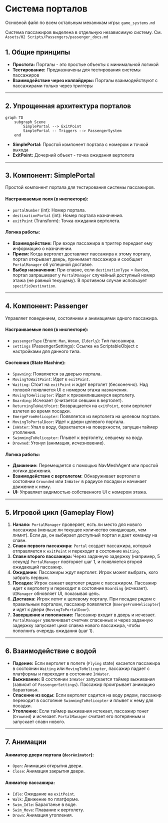 # Система порталов

Основной файл по всем остальным механикам игры: `game_systems.md`

Система пассажиров выделена в отдельную независимую систему. См. `Assets/02 Scripts/Passengers/passenger_docs.md`

## 1. Общие принципы

- **Простота:** Порталы - это простые объекты с минимальной логикой
- **Тестирование:** Предназначены для тестирования системы пассажиров
- **Взаимодействие через коллайдеры:** Порталы взаимодействуют с пассажирами только через триггеры

---

## 2. Упрощенная архитектура порталов

```mermaid
graph TD
    subgraph Scene
        SimplePortal --> ExitPoint
        SimplePortal -- Triggers --> PassengerSystem
    end
```

- **SimplePortal:** Простой компонент портала с номером и точкой выхода
- **ExitPoint:** Дочерний объект - точка ожидания вертолета

---

## 3. Компонент: SimplePortal

Простой компонент портала для тестирования системы пассажиров.

#### **Настраиваемые поля (в инспекторе):**
- `portalNumber` (int): Номер портала.
- `destinationPortal` (int): Номер портала назначения.
- `exitPoint` (Transform): Точка ожидания вертолета.

#### **Логика работы:**
- **Взаимодействие:** При входе пассажира в триггер передает ему информацию о назначении.
- **Прием:** Когда вертолет доставляет пассажира к этому порталу, портал открывает дверь, принимает пассажира и сообщает `PortalManager` об успешной доставке.
- **Выбор назначения:** При спавне, если `destinationType` = `Random`, портал запрашивает у `PortalManager` случайный доступный номер этажа (не равный текущему). В противном случае использует `specificDestination`.

---

## 4. Компонент: Passenger

Управляет поведением, состоянием и анимациями одного пассажира.

#### **Настраиваемые поля (в инспекторе):**
- `passengerType` (Enum: `Man`, `Woman`, `Elderly`): Тип пассажира.
- `settings` (PassengerSettings): Ссылка на ScriptableObject с настройками для данного типа.

#### **Состояния (State Machine):**
- `Spawning`: Появляется за дверью портала.
- `MovingToWaitPoint`: Идет к `exitPoint`.
- `Waiting`: Стоит на `exitPoint` и ждет вертолет (бесконечно). Над головой появляется UI с номером этажа назначения.
- `MovingToHelicopter`: Идет к приземлившемуся вертолету.
- `Boarding`: Исчезает (считается севшим в вертолет).
- `ReturningToWaitPoint`: Возвращается на `exitPoint`, если вертолет взлетел во время посадки.
- `EmergeFromHelicopter`: Появляется из вертолета на целевом портале.
- `MovingToPortalDoor`: Идет к двери целевого портала.
- `InWater`: Упал в воду, барахтается на поверхности, запущен таймер утопления.
- `SwimmingToHelicopter`: Плывет к вертолету, севшему на воду.
- `Drowned`: Утонул (анимация, исчезновение).

#### **Логика работы:**
- **Движение:** Перемещается с помощью NavMeshAgent или простой логики движения.
- **Взаимодействие с вертолетом:** Обнаруживает вертолет в состоянии `Grounded` или `InWater` в радиусе посадки и начинает движение к нему.
- **UI:** Управляет видимостью собственного UI с номером этажа.

---

## 5. Игровой цикл (Gameplay Flow)

1. **Начало:** `PortalManager` проверяет, есть ли место для нового пассажира (меньше ли текущее количество ожидающих, чем лимит). Если да, он выбирает доступный портал и дает команду на спавн.
2. **Спавн первого пассажира:** `Portal` создает пассажира, который отправляется к `exitPoint` и переходит в состояние `Waiting`.
3. **Спавн второго пассажира:** Через заданную задержку (например, 5 секунд) `PortalManager` повторяет шаг 1, и появляется второй ожидающий пассажир.
4. **Ожидание:** Пассажиры ждут вертолет. Игрок может выбрать, кого забрать первым.
4. **Посадка:** Игрок сажает вертолет рядом с пассажиром. Пассажир идет к вертолету и переходит в состояние `Boarding` (исчезает). `UIManager` обновляет UI, показывая цель.
5. **Доставка:** Игрок летит к целевому порталу. При посадке рядом с правильным порталом, пассажир появляется (`EmergeFromHelicopter`) и идет к двери (`MovingToPortalDoor`).
6. **Завершение и пополнение:** Пассажир входит в дверь и исчезает. `PortalManager` увеличивает счетчик спасенных и через заданную задержку запускает цикл спавна нового пассажира, чтобы пополнить очередь ожидания (шаг 1).

---

## 6. Взаимодействие с водой

- **Падение:** Если вертолет в полете (`Flying` state) касается пассажира в состоянии `Waiting` или `MovingToHelicopter`, пассажир падает с платформы и переходит в состояние `InWater`.
- **Выживание:** В состоянии `InWater` запускается таймер выживания (зависит от `PassengerSettings`). Пассажир проигрывает анимацию барахтанья.
- **Спасение из воды:** Если вертолет садится на воду рядом, пассажир переходит в состояние `SwimmingToHelicopter` и плывет к нему для посадки.
- **Утопление:** Если таймер выживания истекает, пассажир тонет (`Drowned`) и исчезает. `PortalManager` считает его потерянным и запускает спавн нового.

---

## 7. Анимации

#### **Аниматор двери портала (`doorAnimator`):**
- `Open`: Анимация открытия двери.
- `Close`: Анимация закрытия двери.

#### **Аниматор пассажира:**
- `Idle`: Ожидание на `exitPoint`.
- `Walk`: Движение по платформе.
- `Swim_Idle`: Барахтанье в воде.
- `Swim_Move`: Плавание к вертолету.
- `Drown`: Анимация утопления.